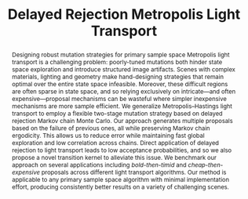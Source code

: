 ---
layout: pub

short-title: DRMLT
title: Delayed Rejection Metropolis Light Transport
summary: Applying delayed rejection MCMC to light transport simulation
authors:
    - author: 
        name: Damien Rioux-Lavoie
        institution: McGill University
        link: https://riouxld21.github.io/research
        order: 1
    - author: 
        name: Joey Litalien
        institution: McGill University
        link: https://joeylitalien.github.io
        order: 1
    - author: 
        name: Adrien Gruson
        institution: McGill University
        link: https://beltegeuse.github.io/research/
    - author: 
        name: Toshiya Hachisuka
        institution: The University of Tokyo
        link: https://www.ci.i.u-tokyo.ac.jp/~hachisuka/
    - author: 
        name: Derek Nowrouzezahrai
        institution: McGill University
        link: http://www.cim.mcgill.ca/~derek/

journal: ACM Transactions on Graphics
journal-note: To be presented at SIGGRAPH
volume: X
number: XX
month: XX
year: 2020

thumbnail: /assets/thumbnails/drmlt-thumb.png
teaser: /assets/teasers/drmlt-teaser.png
teaser-caption: "We generalize the Metropolis–Hastings algorithm with delayed rejection: our <i>delayed rejection Metropolis light transport</i> (DRMLT) method selectively applies different mutation strategies, improving upon one-stage primary sample space algorithms, i.e., PSSMLT with Gaussian proposals (PSSMLT / G) and H2MC. One variant of our method first attempts an isotropic Gaussian proposal, resorting to more intricate kernels (that improve local exploration with differential information) only when the first attempt failed, e.g., on rough dielectrics. DRMLT focuses computations in hard-to-explore regions without compromising quality in comparatively simpler regions (e.g., on the board). We visualize a per-pixel relative second-stage acceptance, where violet and yellow extremes respectively indicate the efficiency of the first and second stages."

abstract: |
    Designing robust mutation strategies for primary sample space Metropolis light transport is a challenging problem: poorly-tuned mutations both hinder state space exploration and introduce structured image artifacts. Scenes with complex materials, lighting and geometry make hand-designing strategies that remain optimal over the entire state space infeasible. Moreover, these difficult regions are often sparse in state space, and so relying exclusively on intricate—and often expensive—proposal mechanisms can be wasteful where simpler inexpensive mechanisms are more sample efficient. We generalize Metropolis–Hastings light transport to employ a flexible two-stage mutation strategy based on delayed rejection Markov chain Monte Carlo. Our approach generates multiple proposals based on the failure of previous ones, all while preserving Markov chain ergodicity. This allows us to reduce error while maintaining fast global exploration and low correlation across chains. Direct application of delayed rejection to light transport leads to low acceptance probabilities, and so we also propose a novel transition kernel to alleviate this issue. We benchmark our approach on several applications including <i>bold-then-timid</i> and <i>cheap-then-expensive</i> proposals across different light transport algorithms. Our method is applicable to any primary sample space algorithm with minimal implementation effort, producing consistently better results on a variety of challenging scenes.

# video: https://www.youtube.com/embed/k3I17MNou7U

acknowledgements: Computing resources were provided by the National Systems of Compute Canada. This research was partially funded by the Natural Sciences and Engineering Council of Canada (RGPIN-2018-05669) and the Japan Society for the Promotion of Science KAKENHI (18KK0309).

downloads:
    published: True
    paper:
        file: /assets/pdfs/drmlt.pdf
        size: 21.5MB
        file-lowres: #RiouxLavoie-2020-DRMLT-Lowres.pdf
        size-lowres: #3MB
    doi:
        url: #doi
    supplementary:
        file: #DRMLT-Supplemental.zip
        size: #350MB
        url: #supplementary
    slides:
        file: #DRMLT-Presentation.pdf
        size: #30MB
        file-key: #DRMLT-Presentation.key
        size-key: #100MB
    video:
        file: #DRMLT-Video.mp4
        size: #100MB
        url: #video
    code:
        file: #DRMLT-Code.zip
        size: #25MB
        url: #https://github.com/joeylitalien/drmlt
    bibtex:
        file: #DRMLT-BibTeX.bib
        size: #1KB

tex: |
    @article{Rioux-Lavoie:2020:DRMLT,
       author = {Rioux-Lavoie, Damien and Litalien, Joey and Gruson, Adrien and Hachisuka, Toshiya and Nowrouzezahrai, Derek},
       title = {Delayed Rejection {M}etropolis Light Transport},
       journal = {ACM Transactions on Graphics},
       volume = {X},
       number = {XX},
       year = {2020},
       month = {XX},
       doi = {10.1145/3388538}
    }

tag: research
permalink: /publications/drmlt
featured: 1
---